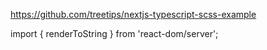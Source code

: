 https://github.com/treetips/nextjs-typescript-scss-example

import { renderToString } from 'react-dom/server';